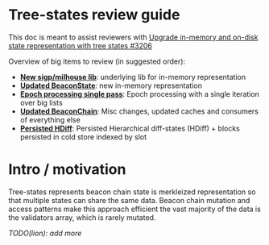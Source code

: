 # Tree-states review guide

This doc is meant to assist reviewers with [Upgrade in-memory and on-disk state representation with tree states #3206](https://github.com/sigp/lighthouse/pull/3206)

Overview of big items to review (in suggested order):

- **[New sigp/milhouse lib](./milhouse.md)**: underlying lib for in-memory representation
- **[Updated BeaconState](./beacon_state.md)**: new in-memory representation
- **[Epoch processing single pass](./epoch_singlepass.md)**: Epoch processing with a single iteration over big lists
- **[Updated BeaconChain](./beacon_chain.md)**: Misc changes, updated caches and consumers of everything else
- **[Persisted HDiff](./persisted_hdiff.md)**: Persisted Hierarchical diff-states (HDiff) + blocks persisted in cold store indexed by slot


# Intro / motivation

Tree-states represents beacon chain state is merkleized representation so that multiple states can share the same data. Beacon chain mutation and access patterns make this approach efficient the vast majority of the data is the validators array, which is rarely mutated.

_TODO(lion): add more_

